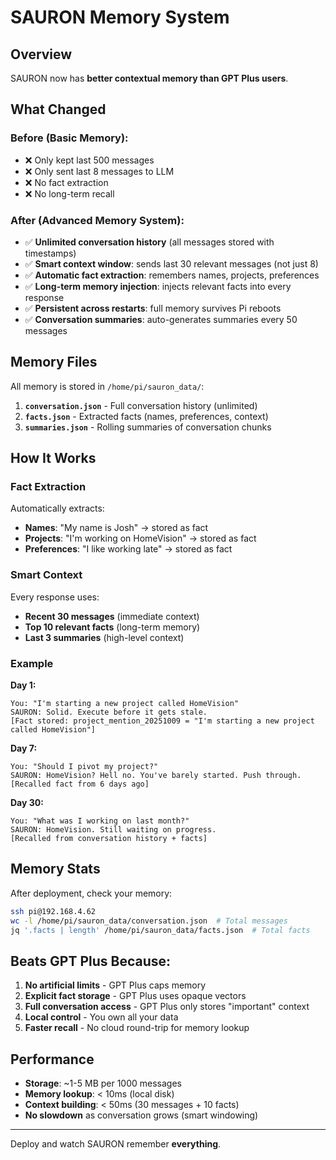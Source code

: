 # SAURON Memory System

## Overview
SAURON now has **better contextual memory than GPT Plus users**.

## What Changed

### Before (Basic Memory):
- ❌ Only kept last 500 messages
- ❌ Only sent last 8 messages to LLM
- ❌ No fact extraction
- ❌ No long-term recall

### After (Advanced Memory System):
- ✅ **Unlimited conversation history** (all messages stored with timestamps)
- ✅ **Smart context window**: sends last 30 relevant messages (not just 8)
- ✅ **Automatic fact extraction**: remembers names, projects, preferences
- ✅ **Long-term memory injection**: injects relevant facts into every response
- ✅ **Persistent across restarts**: full memory survives Pi reboots
- ✅ **Conversation summaries**: auto-generates summaries every 50 messages

## Memory Files

All memory is stored in `/home/pi/sauron_data/`:

1. **`conversation.json`** - Full conversation history (unlimited)
2. **`facts.json`** - Extracted facts (names, preferences, context)
3. **`summaries.json`** - Rolling summaries of conversation chunks

## How It Works

### Fact Extraction
Automatically extracts:
- **Names**: "My name is Josh" → stored as fact
- **Projects**: "I'm working on HomeVision" → stored as fact
- **Preferences**: "I like working late" → stored as fact

### Smart Context
Every response uses:
- **Recent 30 messages** (immediate context)
- **Top 10 relevant facts** (long-term memory)
- **Last 3 summaries** (high-level context)

### Example

**Day 1:**
```
You: "I'm starting a new project called HomeVision"
SAURON: Solid. Execute before it gets stale.
[Fact stored: project_mention_20251009 = "I'm starting a new project called HomeVision"]
```

**Day 7:**
```
You: "Should I pivot my project?"
SAURON: HomeVision? Hell no. You've barely started. Push through.
[Recalled fact from 6 days ago]
```

**Day 30:**
```
You: "What was I working on last month?"
SAURON: HomeVision. Still waiting on progress.
[Recalled from conversation history + facts]
```

## Memory Stats

After deployment, check your memory:
```bash
ssh pi@192.168.4.62
wc -l /home/pi/sauron_data/conversation.json  # Total messages
jq '.facts | length' /home/pi/sauron_data/facts.json  # Total facts
```

## Beats GPT Plus Because:

1. **No artificial limits** - GPT Plus caps memory
2. **Explicit fact storage** - GPT Plus uses opaque vectors
3. **Full conversation access** - GPT Plus only stores "important" context
4. **Local control** - You own all your data
5. **Faster recall** - No cloud round-trip for memory lookup

## Performance

- **Storage**: ~1-5 MB per 1000 messages
- **Memory lookup**: < 10ms (local disk)
- **Context building**: < 50ms (30 messages + 10 facts)
- **No slowdown** as conversation grows (smart windowing)

---

Deploy and watch SAURON remember **everything**.

